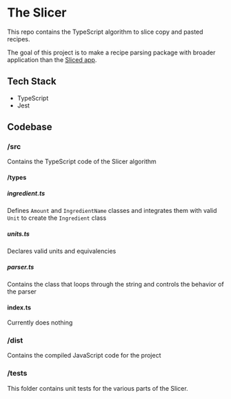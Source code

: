 # The Slicer

This repo contains the TypeScript algorithm to slice copy and pasted recipes.

The goal of this project is to make a recipe parsing package with broader application than the [Sliced app](https://github.com/rachelrly/sliced).

## Tech Stack

- TypeScript
- Jest

## Codebase

### /src

Contains the TypeScript code of the Slicer algorithm

#### /types

##### ingredient.ts

Defines `Amount` and `IngredientName` classes and integrates them with valid `Unit` to create the `Ingredient` class

##### units.ts

Declares valid units and equivalencies

##### parser.ts

Contains the class that loops through the string and controls the behavior of the parser

#### index.ts

Currently does nothing

### /dist

Contains the compiled JavaScript code for the project

### /tests

This folder contains unit tests for the various parts of the Slicer.
